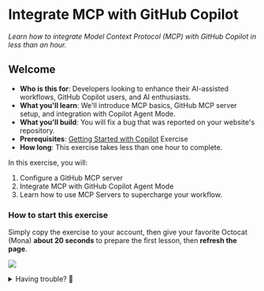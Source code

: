 # Integrate MCP with GitHub Copilot

_Learn how to integrate Model Context Protocol (MCP) with GitHub Copilot in less than an hour._

## Welcome

- **Who is this for**: Developers looking to enhance their AI-assisted workflows, GitHub Copilot users, and AI enthusiasts.
- **What you'll learn**: We'll introduce MCP basics, GitHub MCP server setup, and integration with Copilot Agent Mode.
- **What you'll build**: You will fix a bug that was reported on your website's repository.
- **Prerequisites**: [Getting Started with Copilot](https://github.com/skills/getting-started-with-github-copilot) Exercise
- **How long**: This exercise takes less than one hour to complete.

In this exercise, you will:

1. Configure a GitHub MCP server
2. Integrate MCP with GitHub Copilot Agent Mode
3. Learn how to use MCP Servers to supercharge your workflow.


### How to start this exercise

Simply copy the exercise to your account, then give your favorite Octocat (Mona) **about 20 seconds** to prepare the first lesson, then **refresh the page**.

[![](https://img.shields.io/badge/Copy%20Exercise-%E2%86%92-1f883d?style=for-the-badge&logo=github&labelColor=197935)](https://github.com/new?template_owner=skills&template_name=integrate-mcp-with-copilot&owner=%40me&name=skills-integrate-mcp-with-copilot&description=Exercise:+Integrate+Model+Context+Protocol+with+GitHub+Copilot&visibility=public)

<details>
<summary>Having trouble? 🤷</summary><br/>

When copying the exercise, we recommend the following settings:

- For owner, choose your personal account or an organization to host the repository.

- We recommend creating a public repository, since private repositories will use Actions minutes.

If the exercise isn't ready in 20 seconds, please check the [Actions](../../actions) tab.

- Check to see if a job is running. Sometimes it simply takes a bit longer.

- If the page shows a failed job, please submit an issue. Nice, you found a bug! 🐛

</details>
